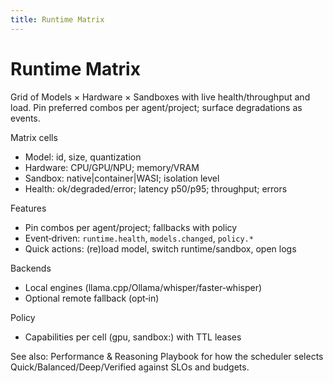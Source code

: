 ```yaml
---
title: Runtime Matrix
---
```


# Runtime Matrix

Grid of Models × Hardware × Sandboxes with live health/throughput and load. Pin preferred combos per agent/project; surface degradations as events.

Matrix cells
- Model: id, size, quantization
- Hardware: CPU/GPU/NPU; memory/VRAM
- Sandbox: native|container|WASI; isolation level
- Health: ok/degraded/error; latency p50/p95; throughput; errors

Features
- Pin combos per agent/project; fallbacks with policy
- Event‑driven: `runtime.health`, `models.changed`, `policy.*`
- Quick actions: (re)load model, switch runtime/sandbox, open logs

Backends
- Local engines (llama.cpp/Ollama/whisper/faster‑whisper)
- Optional remote fallback (opt‑in)

Policy
- Capabilities per cell (gpu, sandbox:<kind>) with TTL leases

See also: Performance & Reasoning Playbook for how the scheduler selects Quick/Balanced/Deep/Verified against SLOs and budgets.
